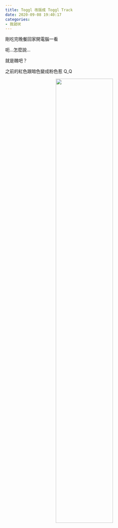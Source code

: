 ```yaml
---
title: Toggl 改版成 Toggl Track
date: 2020-09-08 19:40:17
categories: 
- 我就吠
---
```


剛吃完晚餐回家開電腦一看

呃...怎麼說...

就是醜吧？

之前的紅色跟暗色變成粉色惹 Q_Q

<div align=center> 
  <img src="/images/toggl_track.png" width="60%" />
</div>